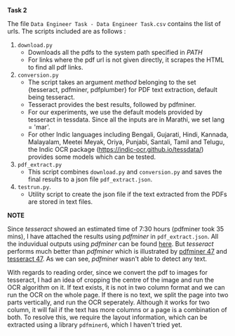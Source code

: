 **Task 2**

The file `Data Engineer Task - Data Engineer Task.csv` contains the list of urls. 
The scripts included are as follows :
1. `download.py`
   * Downloads all the pdfs to the system path specified in _PATH_
   * For links where the pdf url is not given directly, it scrapes the HTML to find all pdf links. 
2. `conversion.py` 
   * The script takes an argument _method_ belonging to the set {tesseract, pdfminer, pdfplumber} for PDF text extraction, default being tesseract.
   * Tesseract provides the best results, followed by pdfminer.
   * For our experiments, we use the default models provided by tesseract in tessdata. Since all the inputs are in Marathi, we set lang = 'mar'.
   * For other Indic languages including Bengali, Gujarati, Hindi, Kannada, Malayalam, Meetei Meyak, Oriya, Punjabi, Santali, Tamil and Telugu, the Indic OCR package (https://indic-ocr.github.io/tessdata/) provides some models which can be tested.
3. `pdf_extract.py` 
   * This script combines `download.py` and `conversion.py` and saves the final results to a json file `pdf_extract.json`.
4. `testrun.py`.
   * Utility script to create the json file if the text extracted from the PDFs are stored in text files.

**NOTE**

Since _tesseract_ showed an estimated time of 7:30 hours (pdfminer took 35 mins), I have attached the results using _pdfminer_ in `pdf_extract.json`. 
All the induvidual outputs using _pdfminer_ can be found [here](https://github.com/this-is-ac/wiki/tree/main/Task%202/pdfminer_outputs).
But _tesseract_ performs much better than _pdfminer_ which is illustrated by [pdfminer 47](https://github.com/this-is-ac/wiki/blob/main/Task%202/pdfminer_outputs/000047.txt) and [tesseract  47](https://github.com/this-is-ac/wiki/blob/main/Task%202/tesseract_outputs/000047.txt).
As we can see, _pdfminer_ wasn't able to detect any text.

With regards to reading order, since we convert the pdf to images for tesseract, I had an idea of cropping the centre of the image and run the OCR algorithm on it. If text exists, it is not in two column format and we can run the OCR on the whole page. If there is no text, we split the page into two parts vertically, and run the OCR seperately. Although it works for two column, it will fail if the text has more columns or a page is a combination of both.
To resolve this, we require the layout information, which can be extracted using a library `pdfminer6`, which I haven't tried yet.
